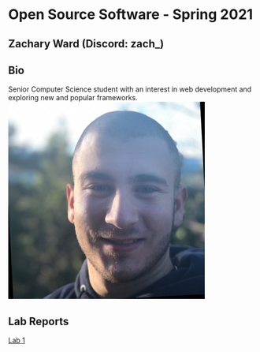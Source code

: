 # Open Source Software - Spring 2021
## Zachary Ward  (Discord: zach_)

## Bio
Senior Computer Science student with an interest in web development
and exploring new and popular frameworks. 
![Zachary](/labs/lab-01/images/me.jpg)

## Lab Reports
[Lab 1](labs/lab-01/lab01.md)
